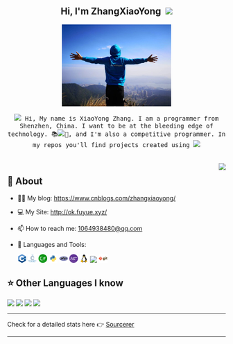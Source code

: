 
<h2 align="center"> Hi, I'm ZhangXiaoYong &nbsp;<img src="https://github.com/TheDudeThatCode/TheDudeThatCode/blob/master/Assets/Mario_Hello_Big.gif" width="30px"> <br/> </h2> 

<p align="center"><img  width=50% src="https://raw.githubusercontent.com/XiaoYong666/OpenImage/master/Doc/me.jpg">
<!--   <img align="right" width=50% src="https://raw.githubusercontent.com/XiaoYong666/OpenImage/master/Doc/me2.jpg"> -->
</p>

<p align="center"> <samp><img src="https://github.com/TheDudeThatCode/TheDudeThatCode/blob/master/Assets/Hi.gif" width="29px"> Hi, My name is XiaoYong Zhang. I am a programmer from Shenzhen, China. I want to be at the bleeding edge of technology. 📚<img src="https://github.com/TheDudeThatCode/TheDudeThatCode/blob/master/Assets/Developer.gif" width="30px">🔬, and I'm also a competitive programmer. In my repos you'll find projects created using&nbsp;<img src="https://github.com/TheDudeThatCode/TheDudeThatCode/blob/master/Assets/Earth.gif" width="24px">   
<br/>
<br/>
<br/>
  
<img align="right" src="https://github-readme-stats.vercel.app/api?username=XiaoYong666&show_icons=true&hide_border=true">

## 🧐 About

- 👨‍💻 My blog: https://www.cnblogs.com/zhangxiaoyong/
- 💻 My Site: http://ok.fuyue.xyz/
- 📫 How to reach me: 1064938480@qq.com
- 🌱 Languages and Tools: 

    <div>
        <code><img height="20" src="https://raw.githubusercontent.com/github/explore/80688e429a7d4ef2fca1e82350fe8e3517d3494d/topics/cpp/cpp.png"></code>
        <code><img height="20" src="https://raw.githubusercontent.com/github/explore/80688e429a7d4ef2fca1e82350fe8e3517d3494d/topics/c/c.png"></code>
        <code><img height="20" src="https://raw.githubusercontent.com/github/explore/80688e429a7d4ef2fca1e82350fe8e3517d3494d/topics/csharp/csharp.png"></code>
        <code><img height="20" src="https://raw.githubusercontent.com/github/explore/80688e429a7d4ef2fca1e82350fe8e3517d3494d/topics/python/python.png"></code>
        <code><img height="20" src="https://raw.githubusercontent.com/github/explore/80688e429a7d4ef2fca1e82350fe8e3517d3494d/topics/php/php.png"></code>
        <code><img height="20" src="https://raw.githubusercontent.com/github/explore/80688e429a7d4ef2fca1e82350fe8e3517d3494d/topics/dotnet/dotnet.png"></code>
        <code><img height="20" src="https://raw.githubusercontent.com/github/explore/80688e429a7d4ef2fca1e82350fe8e3517d3494d/topics/linux/linux.png"></code>
        <code><img height="20" src="https://cdn.svgporn.com/logos/visual-studio-code.svg"></code>
        <code><img height="20" src="https://raw.githubusercontent.com/github/explore/80688e429a7d4ef2fca1e82350fe8e3517d3494d/topics/git/git.png"></code>
    </div>
<!-- 
### Tech & Tools Preference
<img src = "https://img.shields.io/badge/-HTML5-E34F26?style=flat&logo=html5&logoColor=white"> <img src = "https://img.shields.io/badge/-CSS3-1572B6?style=flat&logo=css3&logoColor=white">
<img src="https://img.shields.io/badge/-Bootstrap-563D7C?style=flat&logo=bootstrap&logoColor=white">
<img src="https://img.shields.io/badge/-JavaScript-eed718?style=flat&logo=javascript&logoColor=ffffff">
<img src="https://img.shields.io/badge/-Sass-cc6699?style=flat&logo=sass&logoColor=ffffff">
<img src="https://img.shields.io/badge/-React-000000?style=flat&logo=react&logoColor=00c8ff">
<img src="https://img.shields.io/badge/-MongoDB-4DB33D?style=flat&logo=mongodb&logoColor=FFFFFF">
<img src="https://img.shields.io/badge/-GraphQL-e535ab?style=flat&logo=graphql&logoColor=FFFFFF">
<img src="https://img.shields.io/badge/-MySQL-F29111?style=flat&logo=mysql&logoColor=FFFFFF">
<img src="https://img.shields.io/badge/-Express.js-787878?style=flat">
<img src="https://img.shields.io/badge/-Node.js-3C873A?style=flat&logo=Node.js&logoColor=white">
<img src="https://img.shields.io/badge/-Firebase-FFA611?style=flat&logo=firebase&logoColor=FFFFFF">
<img src="http://img.shields.io/badge/-Google%20Cloud%20Platform-4285F4?style=flat&logo=google%20cloud&logoColor=white">
<img src="https://img.shields.io/badge/-Progressive Web Apps-5A0FC8?style=flat">
<img src="http://img.shields.io/badge/-Git-F1502F?style=flat&logo=git&logoColor=FFFFFF">
<img src="http://img.shields.io/badge/-Github-000000?style=flat&logo=github&logoColor=FFFFFF">
<img src="http://img.shields.io/badge/-VS%20Code-007ACC?style=flat&logo=visual%20studio%20code&logoColor=white">
<img src="http://img.shields.io/badge/-Heroku-430098?style=flat&logo=heroku&logoColor=white">
<img src="http://img.shields.io/badge/-Vercel-black?style=flat&logo=vercel&logoColor=white"> -->

## ⭐ Other Languages I know 
<img src="https://img.shields.io/badge/.NET%20Core-%E8%B7%A8%E5%B9%B3%E5%8F%B0%E5%BC%80%E5%8F%91-red">  <img src="http://img.shields.io/badge/-Java-F89820?style=flat&logo=java&logoColor=white">  <img src="https://img.shields.io/badge/Vue.JS-3.X-success"> <img src="https://img.shields.io/badge/-Python-black?style=flat&logo=python&logoColor=white"> 

---

Check for a detailed stats here :point_right: [Sourcerer](https://sourcerer.io/XiaoYong666)

---
